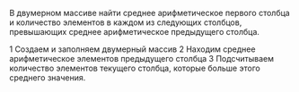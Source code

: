 В двумерном массиве найти среднее арифметическое первого столбца и количество элементов в каждом из следующих столбцов, превышающих среднее арифметическое предыдущего столбца.

1 Создаем и заполняем двумерный массив
2 Находим среднее арифметическое элементов предыдущего столбца
3 Подсчитываем количество элементов текущего столбца, которые больше этого среднего значения.
